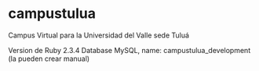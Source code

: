 # campustulua
Campus Virtual para la Universidad del Valle sede Tuluá

Version de Ruby 2.3.4
Database MySQL, name: campustulua_development (la pueden crear manual)
